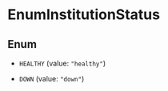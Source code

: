 

# EnumInstitutionStatus

## Enum


* `HEALTHY` (value: `"healthy"`)

* `DOWN` (value: `"down"`)



